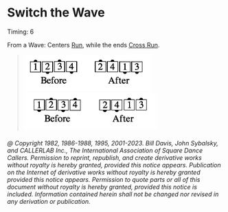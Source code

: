 
# Switch the Wave

Timing: 6

From a Wave: Centers [Run](../b2/run.md),
while the ends [Cross Run](../b2/run.md).

> 
> ![alt](switch_the_wave_1a.png)![alt](switch_the_wave_1b.png)  
> ![alt](switch_the_wave_1c.png)![alt](switch_the_wave_1d.png)
> 

###### @ Copyright 1982, 1986-1988, 1995, 2001-2023. Bill Davis, John Sybalsky, and CALLERLAB Inc., The International Association of Square Dance Callers. Permission to reprint, republish, and create derivative works without royalty is hereby granted, provided this notice appears. Publication on the Internet of derivative works without royalty is hereby granted provided this notice appears. Permission to quote parts or all of this document without royalty is hereby granted, provided this notice is included. Information contained herein shall not be changed nor revised in any derivation or publication.
